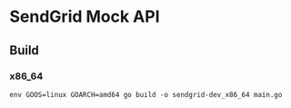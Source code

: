 # SendGrid Mock API

## Build

### x86_64

```
env GOOS=linux GOARCH=amd64 go build -o sendgrid-dev_x86_64 main.go
```
